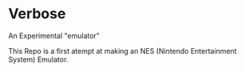 # Verbose
An Experimental "emulator"


This Repo is a first atempt at making an NES (Nintendo Entertainment System) Emulator.
